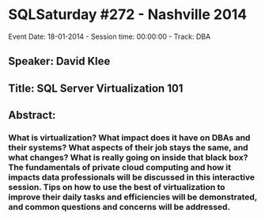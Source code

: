 # SQLSaturday #272 - Nashville 2014
Event Date: 18-01-2014 - Session time: 00:00:00 - Track: DBA
## Speaker: David Klee
## Title: SQL Server Virtualization 101
## Abstract:
### What is virtualization? What impact does it have on DBAs and their systems? What aspects of their job stays the same, and what changes? What is really going on inside that black box? The fundamentals of private cloud computing and how it impacts data professionals will be discussed in this interactive session. Tips on how to use the best of virtualization to improve their daily tasks and efficiencies will be demonstrated, and common questions and concerns will be addressed.
